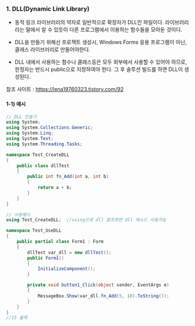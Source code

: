 ### 1. DLL(Dynamic Link Library)

- 동적 링크 라이브러리의 약자로 일반적으로 확장자가 DLL인 파일이다. 라이브러리라는 말에서 알 수 있듯이 다른 프로그램에서 이용하는 함수들을 모아둔 것이다.

- DLL을 만들기 위해선 프로젝트 생성시, Windows Forms 응용 프로그램이 아닌, 클래스 라이브러리로 만들어야한다.
- DLL 내에서 사용하는 함수나 클래스등은 모두 외부에서 사용할 수 있어야 하므로, 한정자는 반드시 public으로 지정하여야 한다. 그 후 솔루션 빌드를 하면 DLL이 생성된다.

참조 사이트 : https://lena19760323.tistory.com/92

#### 1-1) 예시

```C#
// DLL 만들기
using System;
using System.Collections.Generic;
using System.Linq;
using System.Text;
using System.Threading.Tasks;

namespace Test_CreateDLL
{
    public class dllTest
    {
        public int fn_Add(int a, int b)
        {
            return a + b;
        }
    }
}
```

```C# 
// 사용예시
using Test_CreateDLL;  //using으로 dll 참조하면 dll 메소드 사용가능

namespace Test_UseDLL
{
    public partial class Form1 : Form
    {
        dllTest var_dll = new dllTest();
        public Form1()
        {
            InitializeComponent();
        }

        private void button1_Click(object sender, EventArgs e)
        {
            MessageBox.Show(var_dll.fn_Add(5, 10).ToString());
        }
    }
}
//15 출력
```

